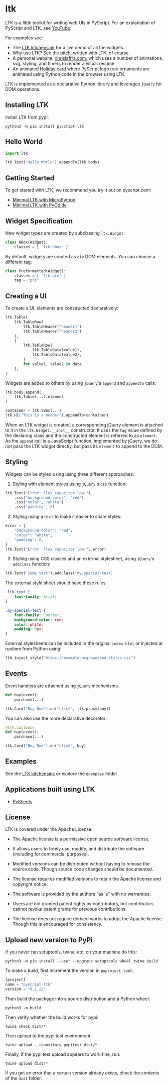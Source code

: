 # ltk
LTK is a little toolkit for writing web UIs in PyScript. For an explanation of PyScript and LTK, see [YouTube](https://www.youtube.com/watch?v=5nseG-iU62g&list=PLGVZCDnMOq0qkbJjIfppGO44yhDV2i4gR&index=6).

For examples see:

 - The [LTK kitchensink](https://pyscript.github.io/ltk/) for a live demo of all the widgets.
 - Why use LTK? See the [pitch](https://pyscript.github.io/ltk/?tab=9), written with LTK, of course.
 - A personal website, [chrislaffra.com](https://chrislaffra.com), which uses a number of animations, svg, styling, and timers to render a visual resume.
 - An animated [Holiday card](https://laffra.pyscriptapps.com/merry-christmas/latest/) where PyScript logo tree ornaments are animated using Python code in the browser using LTK.
   
LTK is implemented as a declarative Python library and leverages `jQuery` for DOM operations.

## Installing LTK

Install LTK from pypi:
```
python3 -m pip install pyscript-ltk
```
## Hello World

```python
import ltk

ltk.Text("Hello World").appendTo(ltk.body)
```

## Getting Started

To get started with LTK, we recommend you try it out on pyscript.com:
 -  [Minimal LTK with MicroPython](https://pyscript.com/@laffra/ltk-on-micropython/latest)
 -  [Minimal LTK with PyOdide](https://pyscript.com/@laffra/ltk-on-pyodide/latest)

## Widget Specification

New widget types are created by subclassing `ltk.Widget`:

```python
class HBox(Widget):
    classes = [ "ltk-hbox" ]
```

By default, widgets are created as `div` DOM elements. You can choose a different tag:

```python
class Preformatted(Widget):
    classes = [ "ltk-pre" ]
    tag = "pre"
```

## Creating a UI 

To create a UI, elements are constructed declaratively:

```python
ltk.Table(
    ltk.TableRow(
        ltk.TableHeader("header1")
        ltk.TableHeader("header2")
    ),
    [
        ltk.TableRow(
            ltk.TableData(value1),
            ltk.TableData(value2),
        )
        for value1, value2 in data
    ],
)
```

Widgets are added to others by using `jQuery`'s `append` and `appendTo` calls:
```python
ltk.body.append(
    ltk.Table(...).element
)

container = ltk.VBox(...)
ltk.H1("This is a header").appendTo(container)
```

When an LTK widget is created, a corresponding jQuery element is attached to it in 
the `ltk.Widget.__init__` constructor. It uses the `tag` value defined by the 
declaring class and the constructed element is referred to as `element`.
As the `append` call is a JavaScript function, implemented by jQuery, we do not
pass the LTK widget directly, but pass its `element` to append to the DOM.

## Styling

Widgets can be styled using using three different approaches:

1. Styling with element styles using `jQuery`'s `css` function:
```python
ltk.Text("Error: Flux capacitor low!")
    .css("background-color", "red")
    .css("color", "white")
    .css("padding", 8)
```

2. Styling using a `dict` to make it easier to share styles:
```python
error = {
    "background-color": "red",
    "color": "white",
    "padding": 8,
}
ltk.Text("Error: Flux capacitor low!", error)
```

3. Styling using CSS classes and an external stylesheet, using `jQuery`'s `addClass` function:
```python
ltk.Text("Some text").addClass("my-special-text)
```
The external style sheet should have these rules:
```css
.ltk-text {
    font-family: Arial;
}

.my-special-text {
    font-family: Courier;
    background-color: red;
    color: white;
    padding: 8px;
}
```

External stylesheets can be included in the original `index.html` or injected at runtime from Python using:
```python
ltk.inject_style("https://example.org/awesome_styles.css")
```

## Events

Event handlers are attached using `jQuery` mechanisms. 
```python
def buy(event):
    purchase(...)

ltk.Card("Buy Now").on("click", ltk.proxy(buy))
```

You can also use the more declarative decorator:
```python
@ltk.callback
def buy(event):
    purchase(...)

ltk.Card("Buy Now").on("click", buy)
```

## Examples

See the [LTK kitchensink](https://pyscript.github.io/ltk/) or explore the `examples` folder

## Applications built using LTK

- [PySheets](https://pysheets.app)

## License

LTK is covered under the Apache License:

 - The Apache license is a permissive open source software license.

 - It allows users to freely use, modify, and distribute the software (including for commercial purposes).

 - Modified versions can be distributed without having to release the source code. Though source code changes should be documented.

 - The license requires modified versions to retain the Apache license and copyright notice.

 - The software is provided by the authors "as is" with no warranties.

 - Users are not granted patent rights by contributors, but contributors cannot revoke patent grants for previous contributions.

 - The license does not require derived works to adopt the Apache license. Though this is encouraged for consistency.



## Upload new version to PyPi

If you never ran setuptools, twine, etc, on your machine do this:
```console
python3 -m pip install --user --upgrade setuptools wheel twine build
```

To make a build, first increment the version in `pyproject.toml`:
```python
[project]
name = "pyscript-ltk"
version = "0.1.22"
```

Then build the package into a source distribution and a Python wheel:
```console
python3 -m build
```

Then verify whether the build works for pypi:
```console
twine check dist/*
```

Then upload to the pypi test environment:
```console
twine upload --repository pypitest dist/*
```

Finally, if the pypi test upload appears to work fine, run:
```console
twine upload dist/*
```

If you get an error that a certain version already exists, check the contents of the `dist` folder.
